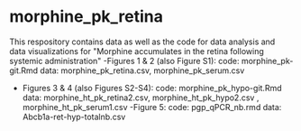 # morphine_pk_retina
This respository contains data as well as the code for data analysis and data visualizations for "Morphine accumulates in the retina following systemic administration"
-Figures 1 & 2 (also Figure S1): 
  code: morphine_pk-git.Rmd
  data: morphine_pk_retina.csv, morphine_pk_serum.csv
- Figures 3 & 4 (also Figures S2-S4):
  code: morphine_pk_hypo-git.Rmd
  data: morphine_ht_pk_retina2.csv,  morphine_ht_pk_hypo2.csv , morphine_ht_pk_serum1.csv
 -Figure 5: 
  code: pgp_qPCR_nb.rmd
  data: Abcb1a-ret-hyp-totalnb.csv
